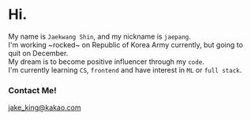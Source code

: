 # Hi.
My name is `Jaekwang Shin`, and my nickname is `jaepang`.   
I'm working ~rocked~ on Republic of Korea Army currently, but going to quit on December.   
My dream is to become positive influencer through my `code`.   
I'm currently learning `CS`, `frontend` and have interest in `ML` or `full stack`.

### Contact Me!
jake_king@kakao.com
<!--
**jaepang/jaepang** is a ✨ _special_ ✨ repository because its `README.md` (this file) appears on your GitHub profile.

Here are some ideas to get you started:

- 🔭 I’m currently working on ...
- 🌱 I’m currently learning ...
- 👯 I’m looking to collaborate on ...
- 🤔 I’m looking for help with ...
- 💬 Ask me about ...
- 📫 How to reach me: ...
- 😄 Pronouns: ...
- ⚡ Fun fact: ...
-->
